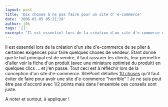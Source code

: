 ```yaml
---
layout: post
title: 'Dix choses à ne pas faire pour un site d''e-commerce'
date: '2006-01-05 05:21:28'
author: j0k
tags: '[]'
excerpt: "Il est essentiel lors de la création d'un site d'e-commerce de se plier à certaines exigences pour faire quelques choses de vendeur. Etant donné que le but principal est de vendre, il faut rassurer les clients, leur permettre d'aller voir la fiche d'un produit (avec une miniature optimisé du produit) en quelques clics ... et j'en passe.     \nTout ceci est à      …"
---
```


Il est essentiel lors de la création d'un site d'e-commerce de se plier à certaines exigences pour faire quelques choses de vendeur. Etant donné que le but principal est de vendre, il faut rassurer les clients, leur permettre d'aller voir la fiche d'un produit (avec une miniature optimisé du produit) en quelques clics ... et j'en passe.
Tout ceci est à réfléchir lors de la conception d'un site d'e-commerce. SitePoint détailles [10 choses](http://www.sitepoint.com/article/steps-horrible-ecommerce-site) qu'il faut éviter de faire pour avoir une site d'e-commerce &quot;horrible&quot; ! Je ne suis peut être pas d'accord avec 1/2 points mais dans l'ensemble ces conseils sont juste.

A noter et surtout, à appliquer !

